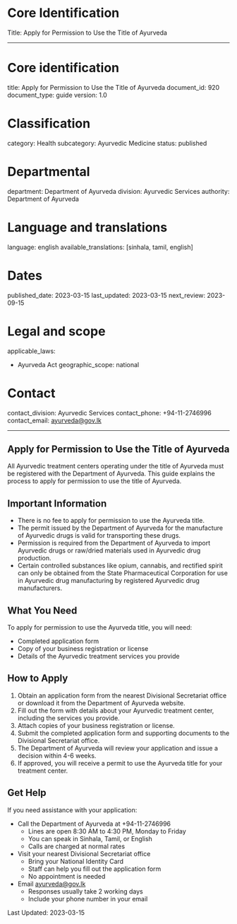 # Core Identification
Title: Apply for Permission to Use the Title of Ayurveda

---
# Core identification
title: Apply for Permission to Use the Title of Ayurveda
document_id: 920
document_type: guide
version: 1.0

# Classification
category: Health
subcategory: Ayurvedic Medicine
status: published

# Departmental
department: Department of Ayurveda
division: Ayurvedic Services
authority: Department of Ayurveda

# Language and translations
language: english
available_translations: [sinhala, tamil, english]

# Dates
published_date: 2023-03-15
last_updated: 2023-03-15
next_review: 2023-09-15

# Legal and scope
applicable_laws:
 - Ayurveda Act
geographic_scope: national

# Contact
contact_division: Ayurvedic Services
contact_phone: +94-11-2746996
contact_email: ayurveda@gov.lk

---

## Apply for Permission to Use the Title of Ayurveda

All Ayurvedic treatment centers operating under the title of Ayurveda must be registered with the Department of Ayurveda. This guide explains the process to apply for permission to use the title of Ayurveda.

## Important Information

- There is no fee to apply for permission to use the Ayurveda title.
- The permit issued by the Department of Ayurveda for the manufacture of Ayurvedic drugs is valid for transporting these drugs.
- Permission is required from the Department of Ayurveda to import Ayurvedic drugs or raw/dried materials used in Ayurvedic drug production.
- Certain controlled substances like opium, cannabis, and rectified spirit can only be obtained from the State Pharmaceutical Corporation for use in Ayurvedic drug manufacturing by registered Ayurvedic drug manufacturers.

## What You Need

To apply for permission to use the Ayurveda title, you will need:

- Completed application form
- Copy of your business registration or license
- Details of the Ayurvedic treatment services you provide

## How to Apply

1. Obtain an application form from the nearest Divisional Secretariat office or download it from the Department of Ayurveda website.
2. Fill out the form with details about your Ayurvedic treatment center, including the services you provide.
3. Attach copies of your business registration or license.
4. Submit the completed application form and supporting documents to the Divisional Secretariat office.
5. The Department of Ayurveda will review your application and issue a decision within 4-6 weeks.
6. If approved, you will receive a permit to use the Ayurveda title for your treatment center.

## Get Help

If you need assistance with your application:

- Call the Department of Ayurveda at +94-11-2746996
    - Lines are open 8:30 AM to 4:30 PM, Monday to Friday
    - You can speak in Sinhala, Tamil, or English
    - Calls are charged at normal rates
- Visit your nearest Divisional Secretariat office
    - Bring your National Identity Card
    - Staff can help you fill out the application form
    - No appointment is needed
- Email ayurveda@gov.lk
    - Responses usually take 2 working days
    - Include your phone number in your email

Last Updated: 2023-03-15